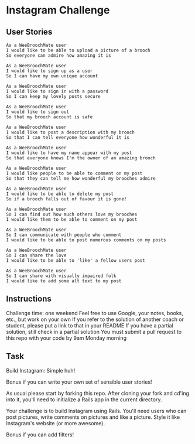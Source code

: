 # Instagram Challenge

## User Stories

```
As a WeeBroochMate user
I would like to be able to upload a picture of a brooch
So everyone can admire how amazing it is

As a WeeBroochMate user
I would like to sign up as a user
So I can have my own unique account

As a WeeBroochMate user
I would like to sign in with a password
So I can keep my lovely posts secure

As a WeeBroochMate user
I would like to sign out
So that my brooch account is safe

As a WeeBroochMate user
I would like to post a description with my brooch
So that I can tell everyone how wonderful it is

As a WeeBroochMate user
I would like to have my name appear with my post
So that everyone knows I'm the owner of an amazing brooch

As a WeeBroochMate user
I would like people to be able to comment on my post
So that they can tell me how wonderful my brooches admire

As a WeeBroochMate user
I would like to be able to delete my post
So if a brooch falls out of favour it is gone!

As a WeeBroochMate user
So I can find out how much others love my brooches
I would like them to be able to comment on my post

As a WeeBroochMate user
So I can communicate with people who comment
I would like to be able to post numerous comments on my posts

As a WeeBroochMate user
So I can share the love
I would like to be able to 'like' a fellow users post

As a WeeBroochMate user
So I can share with visually impaired folk
I would like to add some alt text to my post
```

## Instructions

Challenge time: one weekend
Feel free to use Google, your notes, books, etc., but work on your own
If you refer to the solution of another coach or student, please put a link to that in your README
If you have a partial solution, still check in a partial solution
You must submit a pull request to this repo with your code by 9am Monday morning

## Task

Build Instagram: Simple huh!

Bonus if you can write your own set of sensible user stories!

As usual please start by forking this repo. After cloning your fork and cd'ing into it, you'll need to initialize a Rails app in the current directory.

Your challenge is to build Instagram using Rails. You'll need users who can post pictures, write comments on pictures and like a picture. Style it like Instagram's website (or more awesome).

Bonus if you can add filters!
